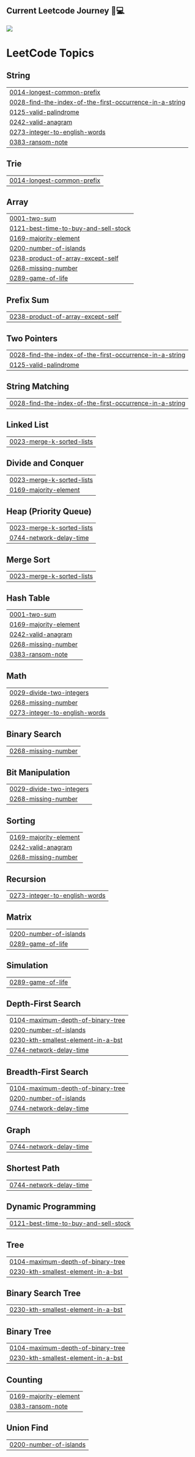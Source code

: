 ## Current Leetcode Journey 🚀💻


<img
  src="https://leetcode.lovinsonleetcode.workers.dev/justinhcode?ext=all&theme=dark"
  class="image"
/>

<!---LeetCode Topics Start-->
# LeetCode Topics
## String
|  |
| ------- |
| [0014-longest-common-prefix](https://github.com/JustinhSE/Leetcode/tree/master/0014-longest-common-prefix) |
| [0028-find-the-index-of-the-first-occurrence-in-a-string](https://github.com/JustinhSE/Leetcode/tree/master/0028-find-the-index-of-the-first-occurrence-in-a-string) |
| [0125-valid-palindrome](https://github.com/JustinhSE/Leetcode/tree/master/0125-valid-palindrome) |
| [0242-valid-anagram](https://github.com/JustinhSE/Leetcode/tree/master/0242-valid-anagram) |
| [0273-integer-to-english-words](https://github.com/JustinhSE/Leetcode/tree/master/0273-integer-to-english-words) |
| [0383-ransom-note](https://github.com/JustinhSE/Leetcode/tree/master/0383-ransom-note) |
## Trie
|  |
| ------- |
| [0014-longest-common-prefix](https://github.com/JustinhSE/Leetcode/tree/master/0014-longest-common-prefix) |
## Array
|  |
| ------- |
| [0001-two-sum](https://github.com/JustinhSE/Leetcode/tree/master/0001-two-sum) |
| [0121-best-time-to-buy-and-sell-stock](https://github.com/JustinhSE/Leetcode/tree/master/0121-best-time-to-buy-and-sell-stock) |
| [0169-majority-element](https://github.com/JustinhSE/Leetcode/tree/master/0169-majority-element) |
| [0200-number-of-islands](https://github.com/JustinhSE/Leetcode/tree/master/0200-number-of-islands) |
| [0238-product-of-array-except-self](https://github.com/JustinhSE/Leetcode/tree/master/0238-product-of-array-except-self) |
| [0268-missing-number](https://github.com/JustinhSE/Leetcode/tree/master/0268-missing-number) |
| [0289-game-of-life](https://github.com/JustinhSE/Leetcode/tree/master/0289-game-of-life) |
## Prefix Sum
|  |
| ------- |
| [0238-product-of-array-except-self](https://github.com/JustinhSE/Leetcode/tree/master/0238-product-of-array-except-self) |
## Two Pointers
|  |
| ------- |
| [0028-find-the-index-of-the-first-occurrence-in-a-string](https://github.com/JustinhSE/Leetcode/tree/master/0028-find-the-index-of-the-first-occurrence-in-a-string) |
| [0125-valid-palindrome](https://github.com/JustinhSE/Leetcode/tree/master/0125-valid-palindrome) |
## String Matching
|  |
| ------- |
| [0028-find-the-index-of-the-first-occurrence-in-a-string](https://github.com/JustinhSE/Leetcode/tree/master/0028-find-the-index-of-the-first-occurrence-in-a-string) |
## Linked List
|  |
| ------- |
| [0023-merge-k-sorted-lists](https://github.com/JustinhSE/Leetcode/tree/master/0023-merge-k-sorted-lists) |
## Divide and Conquer
|  |
| ------- |
| [0023-merge-k-sorted-lists](https://github.com/JustinhSE/Leetcode/tree/master/0023-merge-k-sorted-lists) |
| [0169-majority-element](https://github.com/JustinhSE/Leetcode/tree/master/0169-majority-element) |
## Heap (Priority Queue)
|  |
| ------- |
| [0023-merge-k-sorted-lists](https://github.com/JustinhSE/Leetcode/tree/master/0023-merge-k-sorted-lists) |
| [0744-network-delay-time](https://github.com/JustinhSE/Leetcode/tree/master/0744-network-delay-time) |
## Merge Sort
|  |
| ------- |
| [0023-merge-k-sorted-lists](https://github.com/JustinhSE/Leetcode/tree/master/0023-merge-k-sorted-lists) |
## Hash Table
|  |
| ------- |
| [0001-two-sum](https://github.com/JustinhSE/Leetcode/tree/master/0001-two-sum) |
| [0169-majority-element](https://github.com/JustinhSE/Leetcode/tree/master/0169-majority-element) |
| [0242-valid-anagram](https://github.com/JustinhSE/Leetcode/tree/master/0242-valid-anagram) |
| [0268-missing-number](https://github.com/JustinhSE/Leetcode/tree/master/0268-missing-number) |
| [0383-ransom-note](https://github.com/JustinhSE/Leetcode/tree/master/0383-ransom-note) |
## Math
|  |
| ------- |
| [0029-divide-two-integers](https://github.com/JustinhSE/Leetcode/tree/master/0029-divide-two-integers) |
| [0268-missing-number](https://github.com/JustinhSE/Leetcode/tree/master/0268-missing-number) |
| [0273-integer-to-english-words](https://github.com/JustinhSE/Leetcode/tree/master/0273-integer-to-english-words) |
## Binary Search
|  |
| ------- |
| [0268-missing-number](https://github.com/JustinhSE/Leetcode/tree/master/0268-missing-number) |
## Bit Manipulation
|  |
| ------- |
| [0029-divide-two-integers](https://github.com/JustinhSE/Leetcode/tree/master/0029-divide-two-integers) |
| [0268-missing-number](https://github.com/JustinhSE/Leetcode/tree/master/0268-missing-number) |
## Sorting
|  |
| ------- |
| [0169-majority-element](https://github.com/JustinhSE/Leetcode/tree/master/0169-majority-element) |
| [0242-valid-anagram](https://github.com/JustinhSE/Leetcode/tree/master/0242-valid-anagram) |
| [0268-missing-number](https://github.com/JustinhSE/Leetcode/tree/master/0268-missing-number) |
## Recursion
|  |
| ------- |
| [0273-integer-to-english-words](https://github.com/JustinhSE/Leetcode/tree/master/0273-integer-to-english-words) |
## Matrix
|  |
| ------- |
| [0200-number-of-islands](https://github.com/JustinhSE/Leetcode/tree/master/0200-number-of-islands) |
| [0289-game-of-life](https://github.com/JustinhSE/Leetcode/tree/master/0289-game-of-life) |
## Simulation
|  |
| ------- |
| [0289-game-of-life](https://github.com/JustinhSE/Leetcode/tree/master/0289-game-of-life) |
## Depth-First Search
|  |
| ------- |
| [0104-maximum-depth-of-binary-tree](https://github.com/JustinhSE/Leetcode/tree/master/0104-maximum-depth-of-binary-tree) |
| [0200-number-of-islands](https://github.com/JustinhSE/Leetcode/tree/master/0200-number-of-islands) |
| [0230-kth-smallest-element-in-a-bst](https://github.com/JustinhSE/Leetcode/tree/master/0230-kth-smallest-element-in-a-bst) |
| [0744-network-delay-time](https://github.com/JustinhSE/Leetcode/tree/master/0744-network-delay-time) |
## Breadth-First Search
|  |
| ------- |
| [0104-maximum-depth-of-binary-tree](https://github.com/JustinhSE/Leetcode/tree/master/0104-maximum-depth-of-binary-tree) |
| [0200-number-of-islands](https://github.com/JustinhSE/Leetcode/tree/master/0200-number-of-islands) |
| [0744-network-delay-time](https://github.com/JustinhSE/Leetcode/tree/master/0744-network-delay-time) |
## Graph
|  |
| ------- |
| [0744-network-delay-time](https://github.com/JustinhSE/Leetcode/tree/master/0744-network-delay-time) |
## Shortest Path
|  |
| ------- |
| [0744-network-delay-time](https://github.com/JustinhSE/Leetcode/tree/master/0744-network-delay-time) |
## Dynamic Programming
|  |
| ------- |
| [0121-best-time-to-buy-and-sell-stock](https://github.com/JustinhSE/Leetcode/tree/master/0121-best-time-to-buy-and-sell-stock) |
## Tree
|  |
| ------- |
| [0104-maximum-depth-of-binary-tree](https://github.com/JustinhSE/Leetcode/tree/master/0104-maximum-depth-of-binary-tree) |
| [0230-kth-smallest-element-in-a-bst](https://github.com/JustinhSE/Leetcode/tree/master/0230-kth-smallest-element-in-a-bst) |
## Binary Search Tree
|  |
| ------- |
| [0230-kth-smallest-element-in-a-bst](https://github.com/JustinhSE/Leetcode/tree/master/0230-kth-smallest-element-in-a-bst) |
## Binary Tree
|  |
| ------- |
| [0104-maximum-depth-of-binary-tree](https://github.com/JustinhSE/Leetcode/tree/master/0104-maximum-depth-of-binary-tree) |
| [0230-kth-smallest-element-in-a-bst](https://github.com/JustinhSE/Leetcode/tree/master/0230-kth-smallest-element-in-a-bst) |
## Counting
|  |
| ------- |
| [0169-majority-element](https://github.com/JustinhSE/Leetcode/tree/master/0169-majority-element) |
| [0383-ransom-note](https://github.com/JustinhSE/Leetcode/tree/master/0383-ransom-note) |
## Union Find
|  |
| ------- |
| [0200-number-of-islands](https://github.com/JustinhSE/Leetcode/tree/master/0200-number-of-islands) |
<!---LeetCode Topics End-->